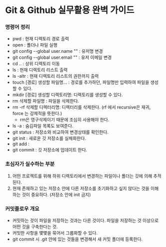 # Git & Github 실무활용 완벽 가이드

### 명령어 정리
- pwd : 현재 디렉토리 경로 출력
- open : 폴더나 파일 실행
- git config --global user.name "" : 유저명 변경
- git config --global user.email "" : 유저 이메일 변경
- cd .. : 상위 디렉토리 이동
- ls : 현재 디렉토리 리스트 출력
- ls -altr : 현재 디렉토리 리스트의 권한까지 출력
- touch [경로] 생성할 파일명... : 경로를 추가하던, 파일명만 입력하여 파일을 생성할 수 있다.
- mkdir [경로] 생성할 디렉토리명: 디렉토리를 생성할 수 있다.
- rm 삭제할 파일명 : 파일을 삭제한다.
- rm -rf 삭제할 디렉터리명: 디렉터리를 삭제한다. (rf 에서 recursive은 재귀, force 는 강제적을 뜻한다.)
    - rm은 영구삭제이기 때문에 조심히 사용해야 한다.
- ls -a : 숨김파일 목록도 보여준다.
- git status : 저장소와 비교하여 변경상태를 확인한다.
- git init : 새로운 깃 저장소를 실체화한다.
- git add : 
- git commit : 깃 저장소에 업데이트 한다.


### 초심자가 실수하는 부분
1. 어떤 프로젝트를 위해 하위 디렉토리에서 변경하는 파일이나 폴더는 깃에 의해 추적된다.
2. 현재 존재하고 있는 저장소 안에 다른 저장소를 초기화하고 싶지 않다는 것을 이해하는 것이 중요하다. (저장소 안에 init 금지)

### 커밋플로우 개요
- 커밋하는 것이 파일을 저장하는 것과는 다른 것이다. 파일을 저장하는 것 이상으로 어떤 것을 구축한다는 것.
- 커밋한 사항을 몇몇을 묶어서 그룹화할 수 있다.
- git commit 시 .git 안에 있는 것들을 변경해서 새 커밋 폴더에 등록한다.